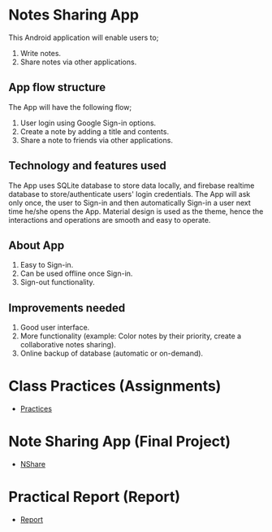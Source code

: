 # Notes Sharing App

This Android application will enable users to;

1. Write notes.
2. Share notes via other applications.

## App flow structure

The App will have the following flow;

1. User login using Google Sign-in options.
2. Create a note by adding a title and contents.
3. Share a note to friends via other applications.

## Technology and features used

The App uses SQLite database to store data locally, and firebase realtime database to store/authenticate users' login credentials. The App will ask only once, the user to Sign-in and then automatically Sign-in a user next time he/she opens the App. Material design is used as the theme, hence the interactions and operations are smooth and easy to operate.

## About App

1. Easy to Sign-in.
2. Can be used offline once Sign-in.
3. Sign-out functionality.

## Improvements needed

1. Good user interface.
2. More functionality (example: Color notes by their priority, create a collaborative notes sharing).
3. Online backup of database (automatic or on-demand).

# Class Practices (Assignments)

- [Practices](./practices.md)

# Note Sharing App (Final Project)

- [NShare](./NShare)

# Practical Report (Report)

- [Report](./Final.pdf)
